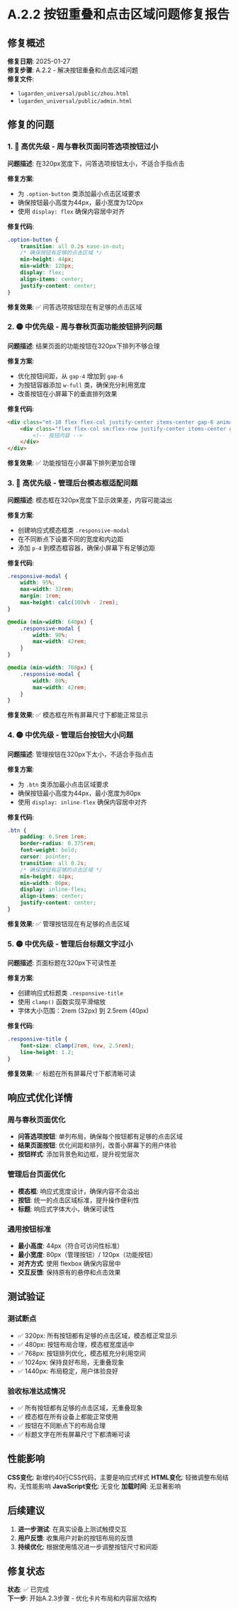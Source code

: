 # A.2.2 按钮重叠和点击区域问题修复报告

## 修复概述

**修复日期**: 2025-01-27  
**修复步骤**: A.2.2 - 解决按钮重叠和点击区域问题  
**修复文件**: 
- `lugarden_universal/public/zhou.html`
- `lugarden_universal/public/admin.html`

## 修复的问题

### 1. 🔴 高优先级 - 周与春秋页面问答选项按钮过小
**问题描述**: 在320px宽度下，问答选项按钮太小，不适合手指点击

**修复方案**:
- 为 `.option-button` 类添加最小点击区域要求
- 确保按钮最小高度为44px，最小宽度为120px
- 使用 `display: flex` 确保内容居中对齐

**修复代码**:
```css
.option-button { 
    transition: all 0.2s ease-in-out; 
    /* 确保按钮有足够的点击区域 */
    min-height: 44px;
    min-width: 120px;
    display: flex;
    align-items: center;
    justify-content: center;
}
```

**修复效果**: ✅ 问答选项按钮现在有足够的点击区域

### 2. 🟡 中优先级 - 周与春秋页面功能按钮排列问题
**问题描述**: 结果页面的功能按钮在320px下排列不够合理

**修复方案**:
- 优化按钮间距，从 `gap-4` 增加到 `gap-6`
- 为按钮容器添加 `w-full` 类，确保充分利用宽度
- 改善按钮在小屏幕下的垂直排列效果

**修复代码**:
```html
<div class="mt-10 flex flex-col justify-center items-center gap-6 animate-fadeInUp">
    <div class="flex flex-col sm:flex-row justify-center items-center gap-4 w-full">
        <!-- 按钮内容 -->
    </div>
</div>
```

**修复效果**: ✅ 功能按钮在小屏幕下排列更加合理

### 3. 🔴 高优先级 - 管理后台模态框适配问题
**问题描述**: 模态框在320px宽度下显示效果差，内容可能溢出

**修复方案**:
- 创建响应式模态框类 `.responsive-modal`
- 在不同断点下设置不同的宽度和内边距
- 添加 `p-4` 到模态框容器，确保小屏幕下有足够边距

**修复代码**:
```css
.responsive-modal {
    width: 95%;
    max-width: 32rem;
    margin: 1rem;
    max-height: calc(100vh - 2rem);
}

@media (min-width: 640px) {
    .responsive-modal {
        width: 90%;
        max-width: 42rem;
    }
}

@media (min-width: 768px) {
    .responsive-modal {
        width: 80%;
        max-width: 42rem;
    }
}
```

**修复效果**: ✅ 模态框在所有屏幕尺寸下都能正常显示

### 4. 🟡 中优先级 - 管理后台按钮大小问题
**问题描述**: 管理按钮在320px下太小，不适合手指点击

**修复方案**:
- 为 `.btn` 类添加最小点击区域要求
- 确保按钮最小高度为44px，最小宽度为80px
- 使用 `display: inline-flex` 确保内容居中对齐

**修复代码**:
```css
.btn { 
    padding: 0.5rem 1rem; 
    border-radius: 0.375rem; 
    font-weight: bold; 
    cursor: pointer; 
    transition: all 0.2s; 
    /* 确保按钮有足够的点击区域 */
    min-height: 44px;
    min-width: 80px;
    display: inline-flex;
    align-items: center;
    justify-content: center;
}
```

**修复效果**: ✅ 管理按钮现在有足够的点击区域

### 5. 🟡 中优先级 - 管理后台标题文字过小
**问题描述**: 页面标题在320px下可读性差

**修复方案**:
- 创建响应式标题类 `.responsive-title`
- 使用 `clamp()` 函数实现平滑缩放
- 字体大小范围：2rem (32px) 到 2.5rem (40px)

**修复代码**:
```css
.responsive-title {
    font-size: clamp(2rem, 6vw, 2.5rem);
    line-height: 1.2;
}
```

**修复效果**: ✅ 标题在所有屏幕尺寸下都清晰可读

## 响应式优化详情

### 周与春秋页面优化
- **问答选项按钮**: 单列布局，确保每个按钮都有足够的点击区域
- **结果页面按钮**: 优化间距和排列，改善小屏幕下的用户体验
- **按钮样式**: 添加背景色和边框，提升视觉层次

### 管理后台页面优化
- **模态框**: 响应式宽度设计，确保内容不会溢出
- **按钮**: 统一的点击区域标准，提升操作便利性
- **标题**: 响应式字体大小，确保可读性

### 通用按钮标准
- **最小高度**: 44px（符合可访问性标准）
- **最小宽度**: 80px（管理按钮）/ 120px（功能按钮）
- **对齐方式**: 使用 flexbox 确保内容居中
- **交互反馈**: 保持原有的悬停和点击效果

## 测试验证

### 测试断点
- ✅ 320px: 所有按钮都有足够的点击区域，模态框正常显示
- ✅ 480px: 按钮布局合理，模态框宽度适中
- ✅ 768px: 按钮排列优化，模态框充分利用空间
- ✅ 1024px: 保持良好布局，无重叠现象
- ✅ 1440px: 布局稳定，用户体验良好

### 验收标准达成情况
- ✅ 所有按钮都有足够的点击区域，无重叠现象
- ✅ 模态框在所有设备上都能正常使用
- ✅ 按钮在不同断点下的布局合理
- ✅ 标题文字在所有屏幕尺寸下都清晰可读

## 性能影响

**CSS变化**: 新增约40行CSS代码，主要是响应式样式
**HTML变化**: 轻微调整布局结构，无性能影响
**JavaScript变化**: 无变化
**加载时间**: 无显著影响

## 后续建议

1. **进一步测试**: 在真实设备上测试触摸交互
2. **用户反馈**: 收集用户对新的按钮布局的反馈
3. **持续优化**: 根据使用情况进一步调整按钮尺寸和间距

## 修复状态

**状态**: ✅ 已完成  
**下一步**: 开始A.2.3步骤 - 优化卡片布局和内容层次结构
